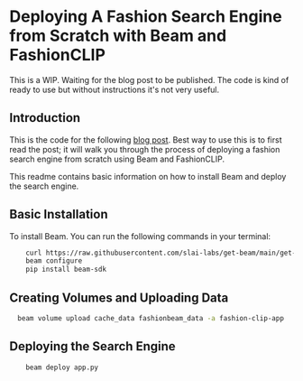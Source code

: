 # Deploying A Fashion Search Engine from Scratch with Beam and FashionCLIP

This is a WIP. Waiting for the blog post to be published. The code is kind of ready to use but without instructions it's not very useful.

## Introduction

This is the code for the following [blog post]().
Best way to use this is to first read the post; it will walk you through the process of deploying a fashion search engine from scratch using Beam and FashionCLIP.

This readme contains basic information on how to install Beam and deploy the search engine.

## Basic Installation
    
To install Beam. You can run the following commands in your terminal:
```bash
    curl https://raw.githubusercontent.com/slai-labs/get-beam/main/get-beam.sh -sSfL | sh
    beam configure
    pip install beam-sdk
```

## Creating Volumes and Uploading Data

```bash
  beam volume upload cache_data fashionbeam_data -a fashion-clip-app
```

## Deploying the Search Engine

```bash
    beam deploy app.py
```


